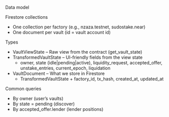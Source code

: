 Data model

Firestore collections

- One collection per factory (e.g., nzaza.testnet, sudostake.near)
- One document per vault (id = vault account id)

Types

- VaultViewState – Raw view from the contract (get_vault_state)
- TransformedVaultState – UI-friendly fields from the view state
  - owner, state (idle|pending|active), liquidity_request, accepted_offer, unstake_entries, current_epoch, liquidation
- VaultDocument – What we store in Firestore
  - TransformedVaultState + factory_id, tx_hash, created_at, updated_at

Common queries

- By owner (user’s vaults)
- By state = pending (discover)
- By accepted_offer.lender (lender positions)

